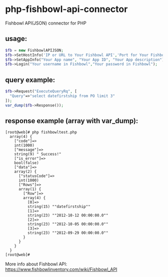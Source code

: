 # php-fishbowl-api-connector
Fishbowl API(JSON) connector for PHP
## usage:
```php
$fb = new FishbowlAPIJSON;
$fb->SetHostInfo('IP or URL to Your Fishbowl API','Port for Your Fishbowl API');
$fb->SetAppInfo("Your App name", "Your App ID", "Your App description");
$fb->Login("Your username in Fishbowl","Your password in Fishbowl");
```
## query example:
```php 
$fb->Request("ExecuteQueryRq", [
  "Query"=>"select datefirstship from PO limit 3"
]);
var_dump($fb->Response());
```

## response example (array with var_dump):
```console
[root@web]# php fishbowltest.php
  array(4) {
    ["code"]=>
    int(1000)
    ["message"]=>
    string(9) " Success!"
    ["is_error"]=>
    bool(false)
    ["data"]=>
    array(2) {
      ["statusCode"]=>
      int(1000)
      ["Rows"]=>
      array(1) {
        ["Row"]=>
        array(4) {
          [0]=>
          string(15) ""datefirstship""
          [1]=>
          string(23) ""2012-10-12 00:00:00.0""
          [2]=>
          string(23) ""2012-10-05 00:00:00.0""
          [3]=>
          string(23) ""2012-09-29 00:00:00.0""
        }
      }
    }
  }
[root@web]#
```
More info about Fishbowl API: https://www.fishbowlinventory.com/wiki/Fishbowl_API
